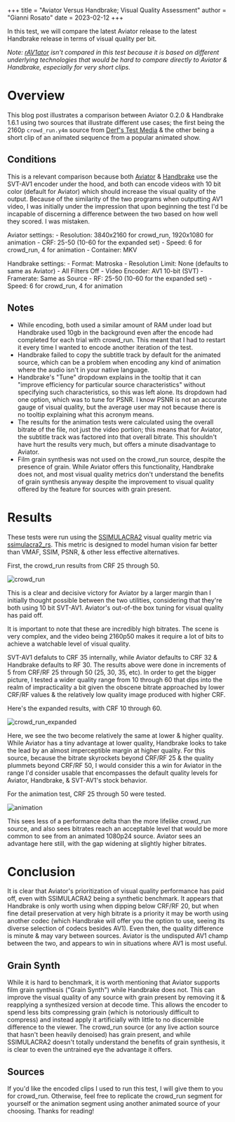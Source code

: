+++
title = "Aviator Versus Handbrake; Visual Quality Assessment"
author = "Gianni Rosato"
date = 2023-02-12
+++

In this test, we will compare the latest Aviator release to the latest Handbrake release in terms of visual quality per bit.

<!-- more -->

_Note: [rAV1ator](https://giannirosato.com/blog/post/aviator-1/) isn't compared
in this test because it is based on different underlying technologies that would
be hard to compare directly to Aviator & Handbrake, especially for very short
clips._

# Overview

This blog post illustrates a comparison between Aviator 0.2.0 & Handbrake 1.6.1
using two sources that illustrate different use cases; the first being the 2160p
`crowd_run.y4m` source from
[Derf's Test Media](https://media.xiph.org/video/derf/) & the other being a
short clip of an animated sequence from a popular animated show.

## Conditions

This is a relevant comparison because both
[Aviator](https://beta.flathub.org/apps/net.natesales.Aviator) &
[Handbrake](https://beta.flathub.org/apps/fr.handbrake.ghb) use the SVT-AV1
encoder under the hood, and both can encode videos with 10 bit color (default
for Aviator) which should increase the visual quality of the output. Because of
the similarity of the two programs when outputting AV1 video, I was initially
under the impression that upon beginning the test I'd be incapable of discerning
a difference between the two based on how well they scored. I was mistaken.

Aviator settings: - Resolution: 3840x2160 for crowd\_run, 1920x1080 for
animation - CRF: 25-50 (10-60 for the expanded set) - Speed: 6 for crowd\_run, 4
for animation - Container: MKV

Handbrake settings: - Format: Matroska - Resolution Limit: None (defaults to
same as Aviator) - All Filters Off - Video Encoder: AV1 10-bit (SVT) -
Framerate: Same as Source - RF: 25-50 (10-60 for the expanded set) - Speed: 6
for crowd\_run, 4 for animation

## Notes

- While encoding, both used a similar amount of RAM under load but Handbrake
  used 10gb in the background even after the encode had completed for each trial
  with crowd\_run. This meant that I had to restart it every time I wanted to
  encode another iteration of the test.
- Handbrake failed to copy the subtitle track by default for the animated
  source, which can be a problem when encoding any kind of animation where the
  audio isn't in your native language.
- Handbrake's "Tune" dropdown explains in the tooltip that it can "improve
  efficiency for particular source characteristics" without specifying such
  characteristics, so this was left alone. Its dropdown had one option, which
  was to tune for PSNR. I know PSNR is not an accurate gauge of visual quality,
  but the average user may not because there is no tooltip explaining what this
  acronym means.
- The results for the animation tests were calculated using the overall bitrate
  of the file, not just the video portion; this means that for Aviator, the
  subtitle track was factored into that overall bitrate. This shouldn't have
  hurt the results very much, but offers a minute disadvantage to Aviator.
- Film grain synthesis was not used on the crowd\_run source, despite the
  presence of grain. While Aviator offers this functionality, Handbrake does
  not, and most visual quality metrics don't understand the benefits of grain
  synthesis anyway despite the improvement to visual quality offered by the
  feature for sources with grain present.

# Results

These tests were run using the
[SSIMULACRA2](https://github.com/cloudinary/ssimulacra2) visual quality metric
via [ssimulacra2\_rs](https://github.com/rust-av/ssimulacra2). This metric is
designed to model human vision far better than VMAF, SSIM, PSNR, & other less
effective alternatives.

First, the crowd\_run results from CRF 25 through 50.

![crowd_run](/static/images/aviator_handbrake_crowdrun.svg)

This is a clear and decisive victory for Aviator by a larger margin than I
initially thought possible between the two utilities, considering that they're
both using 10 bit SVT-AV1. Aviator's out-of-the box tuning for visual quality
has paid off.

It is important to note that these are incredibly high bitrates. The scene is
very complex, and the video being 2160p50 makes it require a lot of bits to
achieve a watchable level of visual quality.

SVT-AV1 defaluts to CRF 35 internally, while Aviator defaults to CRF 32 &
Handbrake defaults to RF 30. The results above were done in increments of 5 from
CRF/RF 25 through 50 (25, 30, 35, etc). In order to get the bigger picture, I
tested a wider quality range from 10 through 60 that dips into the realm of
impracticality a bit given the obscene bitrate approached by lower CRF/RF values
& the relatively low quality image produced with higher CRF.

Here's the expanded results, with CRF 10 through 60.

![crowd_run_expanded](/static/images/aviator_handbrake_expanded.svg)

Here, we see the two become relatively the same at lower & higher quality. While
Aviator has a tiny advantage at lower quality, Handbrake looks to take the lead
by an almost imperceptible margin at higher quality. For this source, because
the bitrate skyrockets beyond CRF/RF 25 & the quality plummets beyond CRF/RF 50,
I would consider this a win for Aviator in the range I'd consider usable that
encompasses the default quality levels for Aviator, Handbrake, & SVT-AV1's stock
behavior.

For the animation test, CRF 25 through 50 were tested.

![animation](/static/images/aviator_handbrake_animation.svg)

This sees less of a performance delta than the more lifelike crowd\_run source,
and also sees bitrates reach an acceptable level that would be more common to
see from an animated 1080p24 source. Aviator sees an advantage here still, with
the gap widening at slightly higher bitrates.

# Conclusion

It is clear that Aviator's prioritization of visual quality performance has paid
off, even with SSIMULACRA2 being a synthetic benchmark. It appears that
Handbrake is only worth using when dipping below CRF/RF 20, but when fine detail
preservation at very high bitrate is a priority it may be worth using another
codec (which Handbrake will offer you the option to use, seeing its diverse
selection of codecs besides AV1). Even then, the quality difference is minute &
may vary between sources. Aviator is the undisputed AV1 champ between the two,
and appears to win in situations where AV1 is most useful.

## Grain Synth

While it is hard to benchmark, it is worth mentioning that Aviator supports film
grain synthesis ("Grain Synth") while Handbrake does not. This can improve the
visual quality of any source with grain present by removing it & reapplying a
synthesized version at decode time. This allows the encoder to spend less bits
compressing grain (which is notoriously difficult to compress) and instead apply
it artificially with little to no discernible difference to the viewer. The
crowd\_run source (or any live action source that hasn't been heavily denoised)
has grain present, and while SSIMULACRA2 doesn't totally understand the benefits
of grain synthesis, it is clear to even the untrained eye the advantage it
offers.

## Sources

If you'd like the encoded clips I used to run this test, I will give them to you
for crowd\_run. Otherwise, feel free to replicate the crowd\_run segment for
yourself or the animation segment using another animated source of your
choosing. Thanks for reading!
